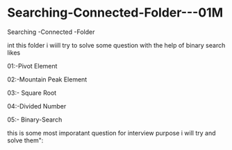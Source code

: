 # Searching-Connected-Folder---01M
Searching -Connected -Folder  


int this folder i wiill try to solve some question with the help of binary search likes 

01:-Pivot Element

02:-Mountain Peak Element

03:- Square Root 

04:-Divided Number

05:- Binary-Search

this is some most imporatant question for interview purpose i will try and solve them":
